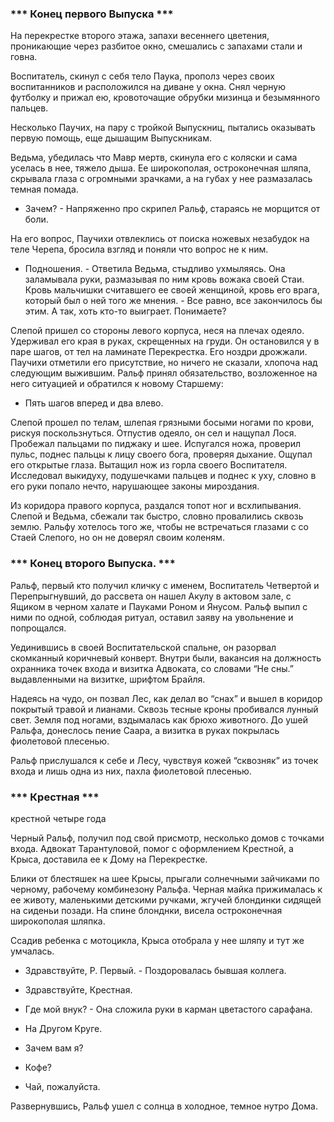 ### *** Конец первого Выпуска ***

  

На перекрестке второго этажа, запахи весеннего цветения, проникающие через разбитое окно, смешались с запахами стали и говна.

  

Воспитатель, скинул с себя тело Паука, прополз через своих воспитанников и расположился на диване у окна. Снял черную футболку и прижал ею, кровоточащие обрубки мизинца и безымянного пальцев.

  

Несколько Паучих, на пару с тройкой Выпускниц, пытались оказывать первую помощь, еще дышащим Выпускникам. 

  

Ведьма, убедилась что Мавр мертв, скинула его с коляски и сама уселась в нее, тяжело дыша. Ее широкополая, остроконечная шляпа, скрывала глаза с огромными зрачками, а на губах у нее размазалась темная помада.

  

-   Зачем? - Напряженно про скрипел Ральф, стараясь не морщится от боли.
    

  

На его вопрос, Паучихи отвлеклись от поиска ножевых незабудок на теле Черепа, бросила взгляд и поняли что вопрос не к ним.

  

-   Подношения. - Ответила Ведьма, стыдливо ухмыляясь. Она заламывала руки, размазывая по ним кровь вожака своей Стаи. Кровь мальчишки считавшего ее своей женщиной, кровь его врага, который был о ней того же мнения. - Все равно, все закончилось бы этим. А так, хоть кто-то выиграет. Понимаете?
    

  
Слепой пришел со стороны левого корпуса, неся на плечах одеяло. Удерживал его края в руках, скрещенных на груди. Он остановился у в паре шагов, от тел на ламинате Перекрестка. Его ноздри дрожжали. Паучихи отметили его присутствие, но ничего не сказали, хлопоча над следующим выжившим. Ральф принял обязательство, возложенное на него ситуацией и обратился к новому Старшему: 

-   Пять шагов вперед и два влево.
    

  
Слепой прошел по телам, шлепая грязными босыми ногами по крови, рискуя поскользнуться. Отпустив одеяло, он сел и нащупал Лося. Пробежал пальцами по пиджаку и шее. Испугался ножа, проверил пульс, поднес пальцы к лицу своего бога, проверяя дыхание. Ощупал его открытые глаза. Вытащил нож из горла своего Воспитателя. Исследовал выкидуху, подушечками пальцев и поднес к уху, словно в его руки попало нечто, нарушающее законы мироздания.

  

Из коридора правого корпуса, раздался топот ног и всхлипывания. Слепой и Ведьма, сбежали так быстро, словно провалились сквозь землю. Ральфу хотелось того же, чтобы не встречаться глазами с со Стаей Слепого, но он не доверял своим коленям.

  
  

### *** Конец второго Выпуска. ***

  

Ральф, первый кто получил кличку с именем, Воспитатель Четвертой и Перепрыгнувший, до рассвета он нашел Акулу в актовом зале, с Ящиком в черном халате и Пауками Роном и Янусом. Ральф выпил с ними по одной, соблюдая ритуал, оставил заяву на увольнение и попрощался.

  

Уединившись в своей Воспитательской спальне, он разорвал скомканный коричневый конверт. Внутри были, вакансия на должность охранника точек входа и визитка Адвоката, со словами “Не сны.” выдавленными на визитке, шрифтом Брайля.

  

Надеясь на чудо, он позвал Лес, как делал во “снах” и вышел в коридор покрытый травой и лианами. Сквозь тесные кроны пробивался лунный свет. Земля под ногами, вздымалась как брюхо животного. До ушей Ральфа, донеслось пение Саара, а визитка в руках покрылась фиолетовой плесенью. 

  
Ральф прислушался к себе и Лесу, чувствуя кожей “сквозняк” из точек входа и лишь одна из них, пахла фиолетовой плесенью.

  
  

### *** Крестная ***

крестной четыре года

  

Черный Ральф, получил под свой присмотр, несколько домов с точками входа. Адвокат Тарантуловой, помог с оформлением Крестной, а Крыса, доставила ее к Дому на Перекрестке.

  

Блики от блестяшек на шее Крысы, прыгали солнечными зайчиками по черному, рабочему комбинезону Ральфа. Черная майка прижималась к ее животу, маленькими детскими ручками, жгучей блондинки сидящей на сиденьи позади. На спине блонднки, висела остроконечная широкополая шляпка.

  

Ссадив ребенка с мотоцикла, Крыса отобрала у нее шляпу и тут же умчалась.

  

-   Здравствуйте, Р. Первый. - Поздоровалась бывшая коллега.
    
-   Здравствуйте, Крестная.
    
-   Где мой внук? - Она сложила руки в карман цветастого сарафана.
    
-   На Другом Круге.
    
-   Зачем вам я?
    
-   Кофе?
    
-   Чай, пожалуйста. 
    

  

Развернувшись, Ральф ушел с солнца в холодное, темное нутро Дома.